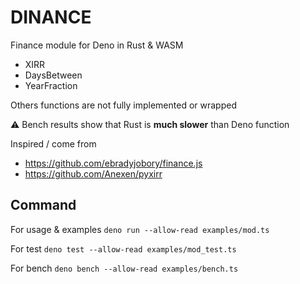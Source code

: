 # DINANCE

Finance module for Deno in Rust & WASM
- XIRR
- DaysBetween
- YearFraction

Others functions are not fully implemented or wrapped

:warning: Bench results show that Rust is **much slower** than Deno function 

Inspired / come from
- https://github.com/ebradyjobory/finance.js
- https://github.com/Anexen/pyxirr

## Command

For usage & examples
`deno run --allow-read examples/mod.ts`

For test
`deno test --allow-read examples/mod_test.ts`

For bench
`deno bench --allow-read examples/bench.ts`